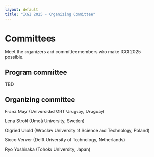 ```yaml
---
layout: default
title: "ICGI 2025 - Organizing Committee"
---
```


# Committees
Meet the organizers and committee members who make ICGI 2025 possible.

## Program committee
TBD

## Organizing committee

 Franz Mayr (Universidad ORT Uruguay, Uruguay)

 Lena Strobl (Umeå University, Sweden)

 Olgried Unold (Wroclaw University of Science and Technology, Poland)

 Sicco Verwer (Delft University of Technology, Netherlands)
 
 Ryo Yoshinaka (Tohoku University, Japan)

